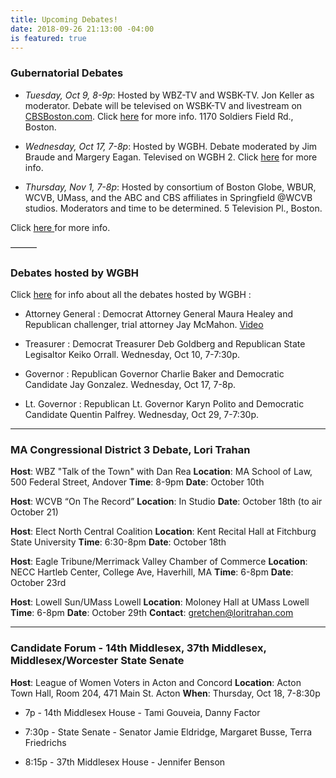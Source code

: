 ```yaml
---
title: Upcoming Debates!
date: 2018-09-26 21:13:00 -04:00
is featured: true
---
```


### Gubernatorial Debates

* *Tuesday, Oct 9, 8-9p*: Hosted by WBZ-TV and WSBK-TV. Jon Keller as moderator. Debate will be televised on WSBK-TV and livestream on [CBSBoston.com](https://boston.cbslocal.com). Click [here](https://boston.cbslocal.com/2018/10/02/massachusetts-governors-debate-wbz-charlie-baker-jay-gonalez/) for more info. 1170 Soldiers Field Rd., Boston.

* *Wednesday, Oct 17, 7-8p*:  Hosted by WGBH. Debate moderated by Jim Braude and Margery Eagan. Televised on WGBH 2.  Click [here](http://to.wgbh.org/6182D4O6o) for more info.

* *Thursday, Nov 1, 7-8p*: Hosted by consortium of Boston Globe, WBUR, WCVB, UMass, and the ABC and CBS affiliates in Springfield @WCVB studios. Moderators and time to be determined. 5 Television Pl., Boston.

Click [here ](https://www.metrowestdailynews.com/news/20180925/first-governor-debate-planned-for-oct-9)for more info.

———

### Debates hosted by WGBH

Click [here](https://www.wgbh.org/foundation/debates?utm_source=FBPAGE&utm_medium=social&utm_term=20181004&utm_content=1815508185&utm_campaign=WGBH) for info about all the debates hosted by WGBH :

* Attorney General : Democrat Attorney General Maura Healey and Republican challenger, trial attorney Jay McMahon. [Video](https://www.wgbh.org/news/local-news/2018/10/02/maura-healey-jay-mcmahon-to-debate-wednesday?utm_source=FBPAGE&utm_medium=social&utm_term=20181003&utm_content=1814285493&utm_campaign=WGBH)

* Treasurer : Democrat Treasurer Deb Goldberg and Republican State Legisaltor Keiko Orrall. Wednesday, Oct 10, 7-7:30p.

* Governor : Republican Governor Charlie Baker and Democratic Candidate Jay Gonzalez.  Wednesday, Oct 17, 7-8p.

* Lt. Governor : Republican Lt. Governor Karyn Polito and Democratic Candidate Quentin Palfrey.  Wednesday, Oct 29, 7-7:30p.

---

### MA Congressional District 3 Debate, Lori Trahan

**Host**: WBZ "Talk of the Town" with Dan Rea
**Location**: MA School of Law, 500 Federal Street, Andover
**Time**: 8-9pm
**Date**: October 10th

**Host**: WCVB “On The Record”
**Location**: In Studio
**Date**: October 18th (to air October 21)

**Host**: Elect North Central Coalition
**Location**: Kent Recital Hall at Fitchburg State University
**Time**: 6:30-8pm
**Date**: October 18th

**Host**: Eagle Tribune/Merrimack Valley Chamber of Commerce
**Location**: NECC Hartleb Center, College Ave, Haverhill, MA
**Time**: 6-8pm
**Date**: October 23rd

**Host**: Lowell Sun/UMass Lowell
**Location**: Moloney Hall at UMass Lowell
**Time**: 6-8pm
**Date**: October 29th
**Contact**: gretchen@loritrahan.com

---

### Candidate Forum - 14th Middlesex, 37th Middlesex, Middlesex/Worcester State Senate

**Host**: League of Women Voters in Acton and Concord
**Location**: Acton Town Hall, Room 204, 471 Main St. Acton
**When**: Thursday, Oct 18, 7-8:30p

* 7p - 14th Middlesex House - Tami Gouveia, Danny Factor

* 7:30p - State Senate - Senator Jamie Eldridge, Margaret Busse, Terra Friedrichs

* 8:15p - 37th Middlesex House - Jennifer Benson